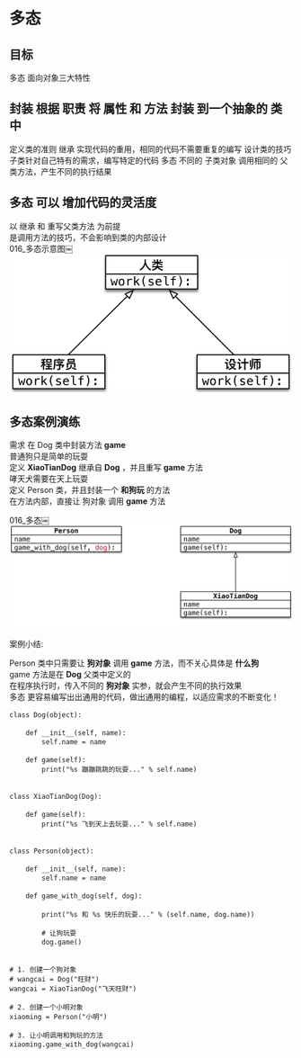 # 多态

## 目标
多态
面向对象三大特性

## 封装 根据 职责 将 属性 和 方法 封装 到一个抽象的 类 中
定义类的准则
继承 实现代码的重用，相同的代码不需要重复的编写
设计类的技巧
子类针对自己特有的需求，编写特定的代码
多态 不同的 子类对象 调用相同的 父类方法，产生不同的执行结果

## 多态 可以 增加代码的灵活度
以 继承 和 重写父类方法 为前提  
是调用方法的技巧，不会影响到类的内部设计  
016_多态示意图￼
![img](./images/py_a4_1.png)

## 多态案例演练
需求
在 Dog 类中封装方法 __game__  
普通狗只是简单的玩耍    
定义  __XiaoTianDog__ 继承自  __Dog__  ，并且重写 __game__ 方法  
哮天犬需要在天上玩耍  
定义 Person 类，并且封装一个 __和狗玩__ 的方法  
在方法内部，直接让 狗对象 调用 __game__ 方法  

016_多态￼  
![img](./images/py_a4_2.png)

案例小结:  

Person 类中只需要让 __狗对象__ 调用 __game__ 方法，而不关心具体是 __什么狗__  
game 方法是在 __Dog__ 父类中定义的  
在程序执行时，传入不同的 __狗对象__ 实参，就会产生不同的执行效果  
多态 更容易编写出出通用的代码，做出通用的编程，以适应需求的不断变化！  

```
class Dog(object):

    def __init__(self, name):
        self.name = name

    def game(self):
        print("%s 蹦蹦跳跳的玩耍..." % self.name)


class XiaoTianDog(Dog):

    def game(self):
        print("%s 飞到天上去玩耍..." % self.name)


class Person(object):

    def __init__(self, name):
        self.name = name

    def game_with_dog(self, dog):

        print("%s 和 %s 快乐的玩耍..." % (self.name, dog.name))

        # 让狗玩耍
        dog.game()


# 1. 创建一个狗对象
# wangcai = Dog("旺财")
wangcai = XiaoTianDog("飞天旺财")

# 2. 创建一个小明对象
xiaoming = Person("小明")

# 3. 让小明调用和狗玩的方法
xiaoming.game_with_dog(wangcai)
        
```        


